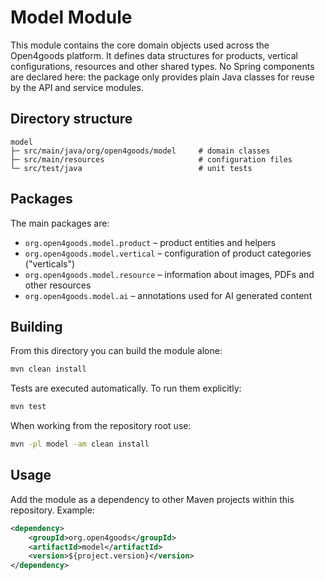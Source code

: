 # Model Module

This module contains the core domain objects used across the Open4goods platform. It defines data structures for products, vertical configurations, resources and other shared types. No Spring components are declared here: the package only provides plain Java classes for reuse by the API and service modules.

## Directory structure

```
model
├─ src/main/java/org/open4goods/model     # domain classes
├─ src/main/resources                     # configuration files
└─ src/test/java                          # unit tests
```

## Packages

The main packages are:

- `org.open4goods.model.product` – product entities and helpers
- `org.open4goods.model.vertical` – configuration of product categories ("verticals")
- `org.open4goods.model.resource` – information about images, PDFs and other resources
- `org.open4goods.model.ai` – annotations used for AI generated content



## Building

From this directory you can build the module alone:

```bash
mvn clean install
```

Tests are executed automatically. To run them explicitly:

```bash
mvn test
```

When working from the repository root use:

```bash
mvn -pl model -am clean install
```

## Usage

Add the module as a dependency to other Maven projects within this repository. Example:

```xml
<dependency>
    <groupId>org.open4goods</groupId>
    <artifactId>model</artifactId>
    <version>${project.version}</version>
</dependency>
```
